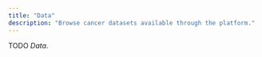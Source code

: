 ```yaml
---
title: "Data"
description: "Browse cancer datasets available through the platform."
---
```


TODO *Data*.